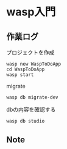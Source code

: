 # wasp入門

## 作業ログ

プロジェクトを作成

```shell
wasp new WaspToDoApp
cd WaspToDoApp
wasp start
```

migrate

```shell
wasp db migrate-dev
```

dbの内容を確認する

```shell
wasp db studio
```

## Note

